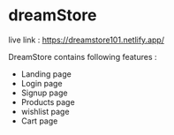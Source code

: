 # dreamStore

live link :
https://dreamstore101.netlify.app/

DreamStore contains following features :

 - Landing page
 - Login page
 - Signup page
 - Products page
 - wishlist page
 - Cart page


